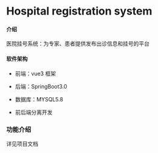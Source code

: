 # Hospital registration system

#### 介绍

医院挂号系统：为专家、患者提供发布出诊信息和挂号的平台

#### 软件架构

- 前端：vue3 框架

* 后端：SpringBoot3.0

- 数据库：MYSQL5.8

- 前后端分离开发

### 功能介绍

详见项目文档
